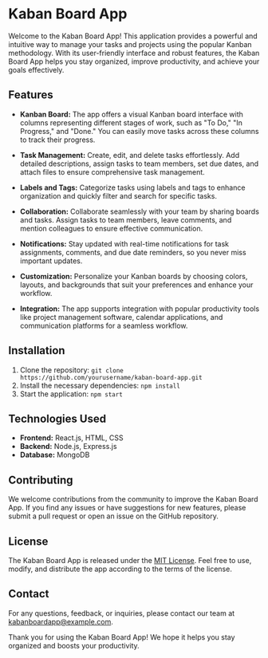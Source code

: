 # Kaban Board App

Welcome to the Kaban Board App! This application provides a powerful and intuitive way to manage your tasks and projects using the popular Kanban methodology. With its user-friendly interface and robust features, the Kaban Board App helps you stay organized, improve productivity, and achieve your goals effectively.

## Features

- **Kanban Board:** The app offers a visual Kanban board interface with columns representing different stages of work, such as "To Do," "In Progress," and "Done." You can easily move tasks across these columns to track their progress.

- **Task Management:** Create, edit, and delete tasks effortlessly. Add detailed descriptions, assign tasks to team members, set due dates, and attach files to ensure comprehensive task management.

- **Labels and Tags:** Categorize tasks using labels and tags to enhance organization and quickly filter and search for specific tasks.

- **Collaboration:** Collaborate seamlessly with your team by sharing boards and tasks. Assign tasks to team members, leave comments, and mention colleagues to ensure effective communication.

- **Notifications:** Stay updated with real-time notifications for task assignments, comments, and due date reminders, so you never miss important updates.

- **Customization:** Personalize your Kanban boards by choosing colors, layouts, and backgrounds that suit your preferences and enhance your workflow.

- **Integration:** The app supports integration with popular productivity tools like project management software, calendar applications, and communication platforms for a seamless workflow.

## Installation

1. Clone the repository: `git clone https://github.com/yourusername/kaban-board-app.git`
2. Install the necessary dependencies: `npm install`
3. Start the application: `npm start`

## Technologies Used

- **Frontend:** React.js, HTML, CSS
- **Backend:** Node.js, Express.js
- **Database:** MongoDB

## Contributing

We welcome contributions from the community to improve the Kaban Board App. If you find any issues or have suggestions for new features, please submit a pull request or open an issue on the GitHub repository.

## License

The Kaban Board App is released under the [MIT License](LICENSE). Feel free to use, modify, and distribute the app according to the terms of the license.

## Contact

For any questions, feedback, or inquiries, please contact our team at kabanboardapp@example.com.

Thank you for using the Kaban Board App! We hope it helps you stay organized and boosts your productivity.